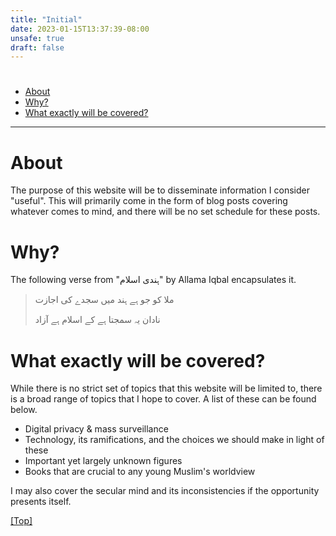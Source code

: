 ```yaml
---
title: "Initial" 
date: 2023-01-15T13:37:39-08:00
unsafe: true
draft: false
---
```



# <a name="top"></a>

* [About](#about)
* [Why?](#why)
* [What exactly will be covered?](#what-exactly-will-be-covered)

***

# <a name="about"></a> 

# About

The purpose of this website will be to disseminate information I consider "useful". This will primarily come in the form of blog posts covering whatever comes to mind, and there will be no set schedule for these posts. 

# <a name="why"></a> 

# Why?

The following verse from "ہندی اسلام" by Allama Iqbal encapsulates it. 

> ملا کو جو ہے ہند میں سجدے کی اجازت 
>
> نادان یہ سمجتا ہے کے اسلام ہے آزاد

# <a name="what-exactly-will-be-covered"></a>

# What exactly will be covered?

While there is no strict set of topics that this website will be limited to, there is a broad range of topics that I hope to cover. A list of these can be found below.

* Digital privacy & mass surveillance
* Technology, its ramifications, and the choices we should make in light of these
* Important yet largely unknown figures
* Books that are crucial to any young Muslim's worldview

I may also cover the secular mind and its inconsistencies if the opportunity presents itself.

[[Top]](#top)
